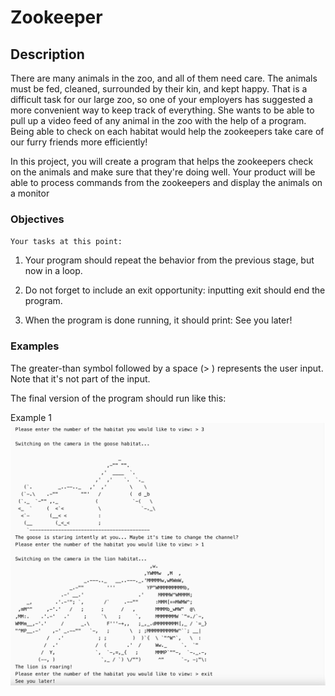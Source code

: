 # Zookeeper

## Description
There are many animals in the zoo, and all of them need care. The animals must be fed, cleaned, surrounded by their kin, and kept happy. That is a difficult task for our large zoo, so one of your employers has suggested a more convenient way to keep track of everything. She wants to be able to pull up a video feed of any animal in the zoo with the help of a program. Being able to check on each habitat would help the zookeepers take care of our furry friends more efficiently!

In this project, you will create a program that helps the zookeepers check on the animals and make sure that they're doing well. Your product will be able to process commands from the zookeepers and display the animals on a monitor



### Objectives
`Your tasks at this point:`

1. Your program should repeat the behavior from the previous stage, but now in a loop.

2. Do not forget to include an exit opportunity: inputting exit should end the program.

3. When the program is done running, it should print: See you later!

### Examples
The greater-than symbol followed by a space (> ) represents the user input. Note that it's not part of the input.

The final version of the program should run like this:

Example 1 <b>
![foto_for_example](misc/images/cron1.png)
